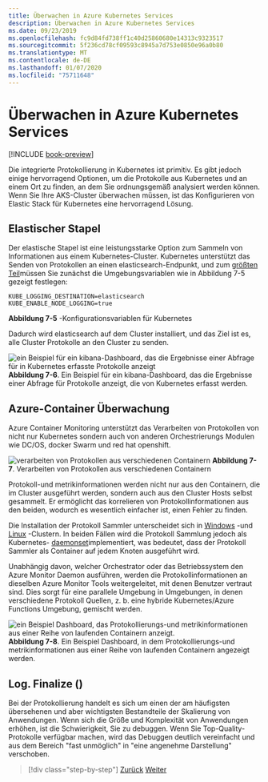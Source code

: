 ```yaml
---
title: Überwachen in Azure Kubernetes Services
description: Überwachen in Azure Kubernetes Services
ms.date: 09/23/2019
ms.openlocfilehash: fc9d84fd738ff1c40d25860680e14313c9323517
ms.sourcegitcommit: 5f236cd78cf09593c8945a7d753e0850e96a0b80
ms.translationtype: MT
ms.contentlocale: de-DE
ms.lasthandoff: 01/07/2020
ms.locfileid: "75711648"
---
```

# <a name="monitoring-in-azure-kubernetes-services"></a>Überwachen in Azure Kubernetes Services

[!INCLUDE [book-preview](../../../includes/book-preview.md)]

Die integrierte Protokollierung in Kubernetes ist primitiv. Es gibt jedoch einige hervorragend Optionen, um die Protokolle aus Kubernetes und an einem Ort zu finden, an dem Sie ordnungsgemäß analysiert werden können. Wenn Sie Ihre AKS-Cluster überwachen müssen, ist das Konfigurieren von Elastic Stack für Kubernetes eine hervorragend Lösung.

## <a name="elastic-stack"></a>Elastischer Stapel

Der elastische Stapel ist eine leistungsstarke Option zum Sammeln von Informationen aus einem Kubernetes-Cluster. Kubernetes unterstützt das Senden von Protokollen an einen elasticsearch-Endpunkt, und zum [größten Teil](https://kubernetes.io/docs/tasks/debug-application-cluster/logging-elasticsearch-kibana/)müssen Sie zunächst die Umgebungsvariablen wie in Abbildung 7-5 gezeigt festlegen:

```kubernetes
KUBE_LOGGING_DESTINATION=elasticsearch
KUBE_ENABLE_NODE_LOGGING=true
```

**Abbildung 7-5** -Konfigurationsvariablen für Kubernetes

Dadurch wird elasticsearch auf dem Cluster installiert, und das Ziel ist es, alle Cluster Protokolle an den Cluster zu senden.

![ein Beispiel für ein kibana-Dashboard, das die Ergebnisse einer Abfrage für in Kubernetes erfasste Protokolle anzeigt](./media/kibana-dashboard.png)
**Abbildung 7-6**. Ein Beispiel für ein kibana-Dashboard, das die Ergebnisse einer Abfrage für Protokolle anzeigt, die von Kubernetes erfasst werden.

## <a name="azure-container-monitoring"></a>Azure-Container Überwachung

Azure Container Monitoring unterstützt das Verarbeiten von Protokollen von nicht nur Kubernetes sondern auch von anderen Orchestrierungs Modulen wie DC/OS, docker Swarm und red hat openshift.

![verarbeiten von Protokollen aus verschiedenen Containern](./media/containers-diagram.png)
**Abbildung 7-7**.  Verarbeiten von Protokollen aus verschiedenen Containern

Protokoll-und metrikinformationen werden nicht nur aus den Containern, die im Cluster ausgeführt werden, sondern auch aus den Cluster Hosts selbst gesammelt. Er ermöglicht das korrelieren von Protokollinformationen aus den beiden, wodurch es wesentlich einfacher ist, einen Fehler zu finden.

Die Installation der Protokoll Sammler unterscheidet sich in [Windows](https://docs.microsoft.com/azure/azure-monitor/insights/containers#configure-a-log-analytics-windows-agent-for-kubernetes) -und [Linux](https://docs.microsoft.com/azure/azure-monitor/insights/containers#configure-a-log-analytics-linux-agent-for-kubernetes) -Clustern. In beiden Fällen wird die Protokoll Sammlung jedoch als Kubernetes- [daemonset](https://kubernetes.io/docs/concepts/workloads/controllers/daemonset/)implementiert, was bedeutet, dass der Protokoll Sammler als Container auf jedem Knoten ausgeführt wird.

Unabhängig davon, welcher Orchestrator oder das Betriebssystem den Azure Monitor Daemon ausführen, werden die Protokollinformationen an dieselben Azure Monitor Tools weitergeleitet, mit denen Benutzer vertraut sind. Dies sorgt für eine parallele Umgebung in Umgebungen, in denen verschiedene Protokoll Quellen, z. b. eine hybride Kubernetes/Azure Functions Umgebung, gemischt werden.

![ein Beispiel Dashboard, das Protokollierungs-und metrikinformationen aus einer Reihe von laufenden Containern anzeigt.](./media/containers-dashboard.png)
**Abbildung 7-8**. Ein Beispiel Dashboard, in dem Protokollierungs-und metrikinformationen aus einer Reihe von laufenden Containern angezeigt werden.

## <a name="logfinalize"></a>Log. Finalize ()

Bei der Protokollierung handelt es sich um einen der am häufigsten übersehenen und aber wichtigsten Bestandteile der Skalierung von Anwendungen. Wenn sich die Größe und Komplexität von Anwendungen erhöhen, ist die Schwierigkeit, Sie zu debuggen. Wenn Sie Top-Quality-Protokolle verfügbar machen, wird das Debuggen deutlich vereinfacht und aus dem Bereich "fast unmöglich" in "eine angenehme Darstellung" verschoben.

>[!div class="step-by-step"]
>[Zurück](logging-with-elastic-stack.md)
>[Weiter](azure-monitor.md)
